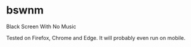 # bswnm
Black Screen With No Music

Tested on Firefox, Chrome and Edge. It will probably even run on mobile.
